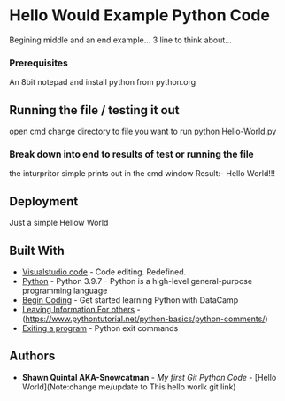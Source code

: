 # Hello Would Example Python Code

Begining middle and an end example... 3 line to think about...

### Prerequisites

An 8bit notepad and install python from python.org

## Running the file / testing it out

open cmd change directory to file you want to run
python Hello-World.py

### Break down into end to results of test or running the file

the inturpritor simple prints out in the cmd window
Result:- Hello World!!!

## Deployment

Just a simple Hellow World

## Built With

* [Visualstudio code](https://code.visualstudio.com/) - Code editing. Redefined.
* [Python](https://www.python.org/) - Python 3.9.7 - Python is a high-level general-purpose programming language
* [Begin Coding](https://www.learnpython.org/en/Hello,_World!) - Get started learning Python with DataCamp
* [Leaving Information For others](https://stanford.edu/~jainr/basics.py) - (https://www.pythontutorial.net/python-basics/python-comments/)
* [Exiting a program](https://www.geeksforgeeks.org/python-exit-commands-quit-exit-sys-exit-and-os-_exit/) - Python exit commands

## Authors

* **Shawn Quintal AKA-Snowcatman** - *My first Git Python Code* - [Hello World](Note:change me/update to This hello worlk git link)
